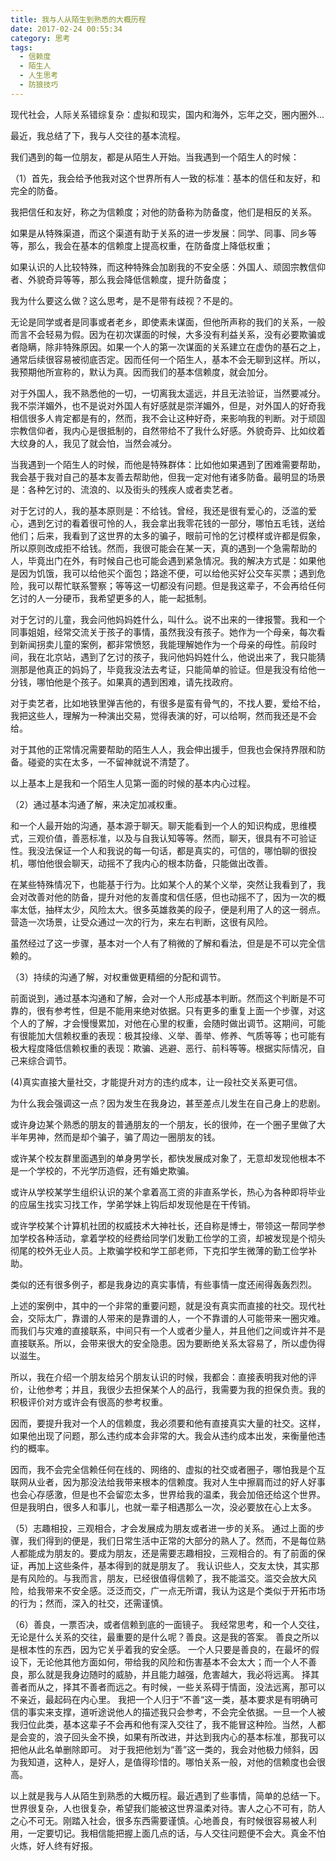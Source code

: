 ```yaml
---
title: 我与人从陌生到熟悉的大概历程
date: 2017-02-24 00:55:34
category: 思考
tags:
  - 信赖度
  - 陌生人
  - 人生思考
  - 防狼技巧
---
```



现代社会，人际关系错综复杂：虚拟和现实，国内和海外，忘年之交，圈内圈外...

最近，我总结了下，我与人交往的基本流程。

<!--more-->

我们遇到的每一位朋友，都是从陌生人开始。当我遇到一个陌生人的时候：

（1）首先，我会给予他我对这个世界所有人一致的标准：基本的信任和友好，和完全的防备。

我把信任和友好，称之为信赖度；对他的防备称为防备度，他们是相反的关系。

如果是从特殊渠道，而这个渠道有助于关系的进一步发展：同学、同事、同乡等等，那么，我会在基本的信赖度上提高权重，在防备度上降低权重；

如果认识的人比较特殊，而这种特殊会加剧我的不安全感：外国人、顽固宗教信仰者、外貌奇异等等，那么我会降低信赖度，提升防备度；

我为什么要这么做？这么思考，是不是带有歧视？不是的。

无论是同学或者是同事或者老乡，即使素未谋面，但他所声称的我们的关系，一般而言不会轻易为假。因为在初次谋面的时候，大多没有利益关系，没有必要欺骗或者隐瞒，除非特殊原因。如果一个人的第一次谋面的关系建立在虚伪的基石之上，通常后续很容易被彻底否定。因而任何一个陌生人，基本不会无聊到这样。所以，我预期他所宣称的，默认为真。因而我们的基本信赖度，就会加分。

对于外国人，我不熟悉他的一切，一切离我太遥远，并且无法验证，当然要减分。我不崇洋媚外，也不是说对外国人有好感就是崇洋媚外，但是，对外国人的好奇我相信很多人肯定都是有的，然而，我不会让这种好奇，来影响我的判断。对于顽固宗教信仰者，我内心是很抵制的，自然带给不了我什么好感。外貌奇异、比如纹着大纹身的人，我见了就会怕，当然会减分。

当我遇到一个陌生人的时候，而他是特殊群体：比如他如果遇到了困难需要帮助，我会基于我对自己的基本友善去帮助他，但我一定对他有诸多防备。最明显的场景是：各种乞讨的、流浪的、以及街头的残疾人或者卖艺者。

对于乞讨的人，我的基本原则是：不给钱。曾经，我还是很有爱心的，泛滥的爱心，遇到乞讨的看着很可怜的人，我会拿出我零花钱的一部分，哪怕五毛钱，送给他们；后来，我看到了这世界的太多的骗子，眼前可怜的乞讨模样或许都是假象，所以原则改成拒不给钱。然而，我很可能会在某一天，真的遇到一个急需帮助的人，毕竟出门在外，有时候自己也可能会遇到紧急情况。我的解决方式是：如果他是因为饥饿，我可以给他买个面包；路途不便，可以给他买好公交车买票；遇到危险，我可以帮忙联系警察；等等这一切都没有问题。但是我这辈子，不会再给任何乞讨的人一分硬币，我希望更多的人，能一起抵制。

对于乞讨的儿童，我会问他妈妈姓什么，叫什么。说不出来的一律报警。我和一个同事姐姐，经常交流关于孩子的事情，虽然我没有孩子。她作为一个母亲，每次看到新闻拐卖儿童的案例，都非常愤怒，我能理解她作为一个母亲的母性。前段时间，我在北京站，遇到了乞讨的孩子，我问他妈妈姓什么，他说出来了，我只能猜测那是他真正的妈妈了，毕竟我没法去考证，只能简单的验证。但是我没有给他一分钱，哪怕他是个孩子。如果真的遇到困难，请先找政府。

对于卖艺者，比如地铁里弹吉他的，有很多是蛮有骨气的，不找人要，爱给不给，我把这些人，理解为一种演出交易，觉得表演的好，可以给啊，然而我还是不会给。

对于其他的正常情况需要帮助的陌生人人，我会伸出援手，但我也会保持界限和防备。碰瓷的实在太多，一不留神就说不清楚了。

以上基本上是我和一个陌生人见第一面的时候的基本内心过程。

（2）通过基本沟通了解，来决定加减权重。

和一个人最开始的沟通，基本源于聊天。聊天能看到一个人的知识构成，思维模式，三观价值，善恶标准，以及与自我认知等等。然而，聊天，很具有不可验证性。我没法保证一个人和我说的每一句话，都是真实的，可信的，哪怕聊的很投机，哪怕他很会聊天，动摇不了我内心的根本防备，只能做出改善。

在某些特殊情况下，也能基于行为。比如某个人的某个义举，突然让我看到了，我会对改善对他的防备，提升对他的友善度和信任感，但也动摇不了，因为一次的概率太低，抽样太少，风险太大。很多英雄救美的段子，便是利用了人的这一弱点。营造一次场景，让受众通过一次的行为，来左右判断，这很有风险。

虽然经过了这一步骤，基本对一个人有了稍微的了解和看法，但是是不可以完全信赖的。

（3）持续的沟通了解，对权重做更精细的分配和调节。

前面说到，通过基本沟通和了解，会对一个人形成基本判断。然而这个判断是不可靠的，很有参考性，但是不能用来绝对依据。只有更多的重复上面一个步骤，对这个人的了解，才会慢慢累加，对他在心里的权重，会随时做出调节。这期间，可能有很能加大信赖权重的表现：极其投缘、义举、善举、修养、气质等等；也可能有极大程度降低信赖权重的表现：欺骗、逃避、恶行、前科等等。根据实际情况，自己来综合调节。

(4)真实直接大量社交，才能提升对方的违约成本，让一段社交关系更可信。

为什么我会强调这一点？因为发生在我身边，甚至差点儿发生在自己身上的悲剧。

或许身边某个熟悉的朋友的普通朋友的一个朋友，长的很帅，在一个圈子里做了大半年男神，然而是却个骗子，骗了周边一圈朋友的钱。

或许某个校友群里面遇到的单身男学长，都快发展成对象了，无意却发现他根本不是一个学校的，不光学历造假，还有婚史欺骗。

或许从学校某学生组织认识的某个拿着高工资的非直系学长，热心为各种即将毕业的应届生找实习找工作，学弟学妹上钩后却发现他是在干传销。

或许学校某个计算机社团的权威技术大神社长，还自称是博士，带领这一帮同学参加学校各种活动，拿着学校的经费给同学们发勤工俭学的工资，却被发现是个彻头彻尾的校外无业人员。上欺骗学校和学工部老师，下克扣学生微薄的勤工俭学补助。

类似的还有很多例子，都是我身边的真实事情，有些事情一度还闹得轰轰烈烈。

上述的案例中，其中的一个非常的重要问题，就是没有真实而直接的社交。现代社会，交际太广，靠谱的人带来的是靠谱的人，一个不靠谱的人可能带来一圈灾难。而我们与灾难的直接联系，中间只有一个人或者少量人，并且他们之间或许并不是直接联系。所以，会带来很大的安全隐患。因为要断绝关系太容易了，所以虚伪得以滋生。

所以，我在介绍一个朋友给另个朋友认识的时候，我都会：直接表明我对他的评价，让他参考；并且，我很少去担保某个人的品行，我需要为我的担保负责。我的积极评价对方或许会有很高的参考权重。

因而，要提升我对一个人的信赖度，我必须要和他有直接真实大量的社交。这样，如果他出现了问题，那么违约成本会非常的大。我会从违约成本出发，来衡量他违约的概率。

因而，我不会完全信赖任何在线的、网络的、虚拟的社交或者圈子，哪怕我是个互联网从业者，因为那没法给我带来根本的信赖度。我对人生中擦肩而过的好人好事也会心存感激，但是也不会留恋太多，世界给我的温柔，我会加倍还给这个世界。但是我明白，很多人和事儿，也就一辈子相遇那么一次，没必要放在心上太多。

（5）志趣相投，三观相合，才会发展成为朋友或者进一步的关系。
通过上面的步骤，我们得到的便是，我们日常生活中正常的大部分的熟人了。然而，不是每位熟人都能成为朋友的。要成为朋友，还是需要志趣相投，三观相合的。有了前面的保证，再加上这些条件，基本得到的就是朋友了。
我认识些人，交友太快，其实那是有风险的。与我而言，朋友，已经很值得信赖了，我不能滥交。滥交会放大风险，给我带来不安全感。泛泛而交，广一点无所谓，我认为这是个类似于开拓市场的行为；然而，深入的社交，还需谨慎。

（6）善良，一票否决，或者信赖到底的一面镜子。
我经常思考，和一个人交往，无论是什么关系的交往，最重要的是什么呢？善良。这是我的答案。
善良之所以是根本性的东西，因为它关乎着我的安全感。
一个人只要是善良的，在最坏的假设下，无论他其他方面如何，带给我的风险和伤害基本不会太大；而一个人不善良，那么就是我身边随时的威胁，并且能力越强，危害越大，我必将远离。
择其善者而从之，择其不善者而远之。有时候，一些关系碍于情面，没法远离，那可以不亲近，最起码在内心里。
我把一个人归于“不善“这一类，基本要求是有明确可信的事实来支撑，道听途说他人的描述我只会参考，不会完全依据。一旦一个人被我归位此类，基本这辈子不会再和他有深入交往了，我不能冒这种险。当然，人都是会变的，浪子回头金不换，如果有所改进，并达到我内心的基本标准，那我可以把他从此名单删除即可。
对于我把他划为“善”这一类的，我会对他极力倾斜，因为我知道，这种人，是好人，是值得珍惜的。哪怕关系一般，对他的信赖度也会很高。

以上就是我与人从陌生到熟悉的大概历程。最近遇到了些事情，简单的总结一下。世界很复杂，人也很复杂，希望我们能被这世界温柔对待。害人之心不可有，防人之心不可无。刚踏入社会，很多东西需要谨慎。心地善良，有时候很容易被人利用，一定要切记。我相信能把握上面几点的话，与人交往问题便不会大。真金不怕火炼，好人终有好报。
